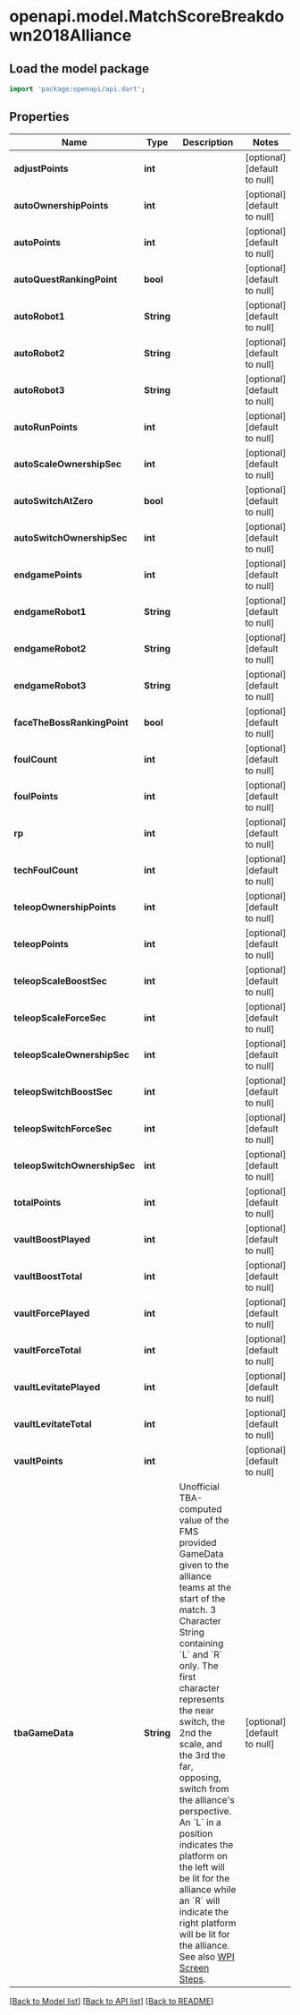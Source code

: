 # openapi.model.MatchScoreBreakdown2018Alliance

## Load the model package
```dart
import 'package:openapi/api.dart';
```

## Properties
Name | Type | Description | Notes
------------ | ------------- | ------------- | -------------
**adjustPoints** | **int** |  | [optional] [default to null]
**autoOwnershipPoints** | **int** |  | [optional] [default to null]
**autoPoints** | **int** |  | [optional] [default to null]
**autoQuestRankingPoint** | **bool** |  | [optional] [default to null]
**autoRobot1** | **String** |  | [optional] [default to null]
**autoRobot2** | **String** |  | [optional] [default to null]
**autoRobot3** | **String** |  | [optional] [default to null]
**autoRunPoints** | **int** |  | [optional] [default to null]
**autoScaleOwnershipSec** | **int** |  | [optional] [default to null]
**autoSwitchAtZero** | **bool** |  | [optional] [default to null]
**autoSwitchOwnershipSec** | **int** |  | [optional] [default to null]
**endgamePoints** | **int** |  | [optional] [default to null]
**endgameRobot1** | **String** |  | [optional] [default to null]
**endgameRobot2** | **String** |  | [optional] [default to null]
**endgameRobot3** | **String** |  | [optional] [default to null]
**faceTheBossRankingPoint** | **bool** |  | [optional] [default to null]
**foulCount** | **int** |  | [optional] [default to null]
**foulPoints** | **int** |  | [optional] [default to null]
**rp** | **int** |  | [optional] [default to null]
**techFoulCount** | **int** |  | [optional] [default to null]
**teleopOwnershipPoints** | **int** |  | [optional] [default to null]
**teleopPoints** | **int** |  | [optional] [default to null]
**teleopScaleBoostSec** | **int** |  | [optional] [default to null]
**teleopScaleForceSec** | **int** |  | [optional] [default to null]
**teleopScaleOwnershipSec** | **int** |  | [optional] [default to null]
**teleopSwitchBoostSec** | **int** |  | [optional] [default to null]
**teleopSwitchForceSec** | **int** |  | [optional] [default to null]
**teleopSwitchOwnershipSec** | **int** |  | [optional] [default to null]
**totalPoints** | **int** |  | [optional] [default to null]
**vaultBoostPlayed** | **int** |  | [optional] [default to null]
**vaultBoostTotal** | **int** |  | [optional] [default to null]
**vaultForcePlayed** | **int** |  | [optional] [default to null]
**vaultForceTotal** | **int** |  | [optional] [default to null]
**vaultLevitatePlayed** | **int** |  | [optional] [default to null]
**vaultLevitateTotal** | **int** |  | [optional] [default to null]
**vaultPoints** | **int** |  | [optional] [default to null]
**tbaGameData** | **String** | Unofficial TBA-computed value of the FMS provided GameData given to the alliance teams at the start of the match. 3 Character String containing &#x60;L&#x60; and &#x60;R&#x60; only. The first character represents the near switch, the 2nd the scale, and the 3rd the far, opposing, switch from the alliance&#39;s perspective. An &#x60;L&#x60; in a position indicates the platform on the left will be lit for the alliance while an &#x60;R&#x60; will indicate the right platform will be lit for the alliance. See also [WPI Screen Steps](https://wpilib.screenstepslive.com/s/currentCS/m/getting_started/l/826278-2018-game-data-details). | [optional] [default to null]

[[Back to Model list]](../README.md#documentation-for-models) [[Back to API list]](../README.md#documentation-for-api-endpoints) [[Back to README]](../README.md)


